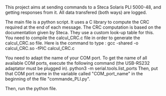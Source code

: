This project aims at sending commands to a Steca Solaris PLI 5000-48, and getting responses from it. All data transfered (both ways) are logged.

The main file is a python script. It uses a C library to compute the CRC required at the end of each message. The CRC computation is based on the documentation given by Steca. They use a custom look-up table for this. You need to compile the calcul_CRC.c file in order to generate the calcul_CRC.so file. Here is the command to type : 
gcc -shared -o calcul_CRC.so -fPIC calcul_CRC.c

You need to adapt the name of your COM port. To get the name of all available COM ports, execute the following command (the USB-RS232 adaptator must be plugged in).
python3 -m serial.tools.list_ports
Then, put that COM port name in the variable called "COM_port_name" in the beginning of the file "commande_PLI.py".

Then, run the python file.
